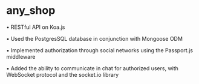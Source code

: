 # any_shop

• RESTful API on Koa.js

• Used the PostgresSQL database in conjunction with Mongoose ODM

• Implemented authorization through social networks using the Passport.js middleware

• Added the ability to communicate in chat for authorized users, with WebSocket protocol and the socket.io library
